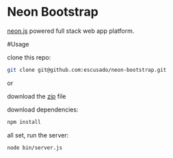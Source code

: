 # Neon Bootstrap

[neon.js](http://azendal.github.io/neon/) powered full stack web app platform.

#Usage

clone this repo:

```bash
git clone git@github.com:escusado/neon-bootstrap.git
```
or

download the [zip](https://github.com/escusado/neon-bootstrap/zipball/master) file

download dependencies:

```bash
npm install
```

all set, run the server:

```bash
node bin/server.js
```
